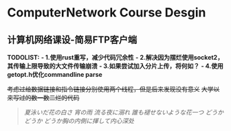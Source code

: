 
# ComputerNetwork Course Desgin
## 计算机网络课设-简易FTP客户端
**TODOLIST:**
**- 1.使用rust重写，减少代码冗余性**
**- 2.解决因为摆烂使用socket2，其传输上限导致的大文件传输崩溃**
**- 3.如果尝试加入分片上传，将何如？**
**- 4.使用getopt.h优化commandline parse**

~~考虑过给数据链接和指令链接分别使用两个线程，但是后来发现没有意义~~
~~大学以来写过的数一数二烂的代码~~

>*夏泳いだ花の白さ 宵の雨*
>*流る夜に溺れ*
>*誰も褪せないような花一つ*
>*どうか どうか*
>*どうか胸の内側に揮して内心深处*